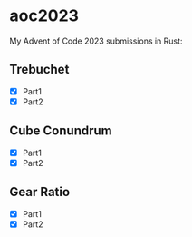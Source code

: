 # aoc2023
My Advent of Code 2023 submissions in Rust:
## Trebuchet
- [x] Part1
- [x] Part2
## Cube Conundrum
- [x] Part1
- [x] Part2
## Gear Ratio
- [x] Part1
- [x] Part2

